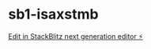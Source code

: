 # sb1-isaxstmb

[Edit in StackBlitz next generation editor ⚡️](https://stackblitz.com/~/github.com/Mardan04/sb1-isaxstmb)